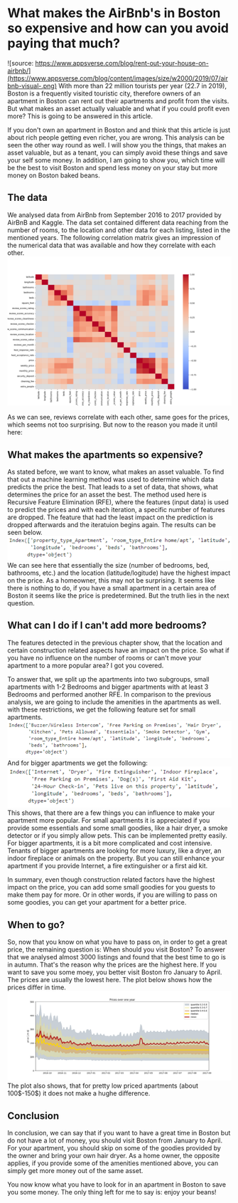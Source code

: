 
# What makes the AirBnb's in Boston so expensive and how can you avoid paying that much?
![source: https://www.appsverse.com/blog/rent-out-your-house-on-airbnb/](https://www.appsverse.com/blog/content/images/size/w2000/2019/07/airbnb-visual-.png)
With more than 22 million tourists per year (22.7 in 2019), Boston is a frequently visited touristic city, therefore owners of an apartment in Boston can rent out their apartments and profit from the visits. But what makes an asset actually valuable and what if you could profit even more? This is going to be answered in this article.

If you don't own an apartment in Boston and and think that this article is just about rich people getting even richer, you are wrong. This analysis can be seen the other way round as well. I will show you the things, that makes an asset valuable, but as a tenant, you can simply avoid these things and save your self some money. In addition, I am going to show you, which time will be the best to visit Boston and spend less money on your stay but more money on Boston baked beans.

## The data
We analysed data from AirBnb from September 2016 to 2017 provided by AirBnB and Kaggle. The data set contained different data reaching from the number of rooms, to the location and other data for each listing, listed in the mentioned years. The following correlation matrix gives an impression of the numerical data that was available and how they correlate with each other.
![Correlationmatrix](https://raw.githubusercontent.com/KaanDrn/udacity_data_science_project1/main/blogpost/images/correlation.png)

As we can see, reviews correlate with each other, same goes for the prices, which seems not too surprising.
But now to the reason you made it until here:

## What makes the apartments so expensive?
As stated before, we want to know, what makes an asset valuable. To find that out a machine learning method was used to determine which data predicts the price the best. That leads to a set of data, that shows, what determines the price for an asset the best.
The method used here is Recursive Feature Elimination (RFE), where the features (input data) is used to predict the prices and with each iteration, a specific number of features are dropped. The feature that had the least impact on the prediction is dropped afterwards and the iteratuion begins again.
The results can be seen below.
![Most important features to predict the price](https://raw.githubusercontent.com/KaanDrn/udacity_data_science_project1/main/blogpost/images/value_of_properties%20.png)
We can see here that essentially the size (number of bedrooms, bed, bathrooms, etc.) and the location (latitude/logitude) have the highest impact on the price. 
As a homeowner, this may not be surprising. It seems like there is nothing to do, if you have a small apartment in a certain area of Boston it seems like the price is predetermined. But the truth lies in the next question.

## What can I do if I can't add more bedrooms?
The features detected in the previous chapter show, that the location and certain construction related aspects have an impact on the price. So what if you have no influence on the number of rooms or can't move your apartment to a more popular area? I got you covered.

To answer that, we split up the apartments into two subgroups, small apartments with 1-2 Bedrooms and bigger apartments with at least 3 Bedrooms and performed another RFE. In comparison to the previous analysis, we are going to include the amenities in the apartments as well. with these restrictions, we get the following feature set for small apartments.
![Feature set small apartments](https://raw.githubusercontent.com/KaanDrn/udacity_data_science_project1/main/blogpost/images/enhance_small_apartment.png)
And for bigger apartments we get the following:
![Feature set bigger apartments](https://raw.githubusercontent.com/KaanDrn/udacity_data_science_project1/main/blogpost/images/enhance_big_apartment.png)
This shows, that there are a few things you can influence to make your apartment more popular.
For small apartments it is appreciated if you provide some essentials and some small goodies, like a hair dryer, a smoke detector or if you simply allow pets. This can be implemented pretty easily.
For bigger apartments, it is a bit more complicated and cost intensive. Tenants of bigger apartments are looking for more luxury, like a dryer, an indoor fireplace or animals on the property. But you can still enhance your apartment if you provide Internet, a fire extinguisher or a first aid kit. 

In summary, even though construction related factors have the highest impact on the price, you can add some small goodies for you guests to make them pay for more. Or in other words, if you are willing to pass on some goodies, you can get your apartment for a better price.

## When to go?
So, now that you know on what you have to pass on, in order to get a great price, the remaining question is: When should you visit Boston? To answer that we analysed almost 3000 listings and found that the best time to go is in autumn. That's the reason why the prices are the highest here. If you want to save you some moey, you better visit Boston fro January to April. The prices are usually the lowest here.
The plot below shows how the prices differ in time. 
![Prices of apartments in Boston](https://raw.githubusercontent.com/KaanDrn/udacity_data_science_project1/main/blogpost/images/prices_year.png)
The plot also shows, that for pretty low priced apartments (about 100\$-150\$) it does not make a hughe difference.

## Conclusion
In conclusion, we can say that if you want to have a great time in Boston but do not have a lot of money, you should visit Boston from January to April. For your apartment, you should skip on some of the goodies provided by the owner and bring your own hair dryer. 
As a home owner, the opposite applies, if you provide some of the amenities mentioned above, you can simply get more money out of the same asset.

You now know what you have to look for in an apartment in Boston to save you some money. The only thing left for me to say is: enjoy your beans!